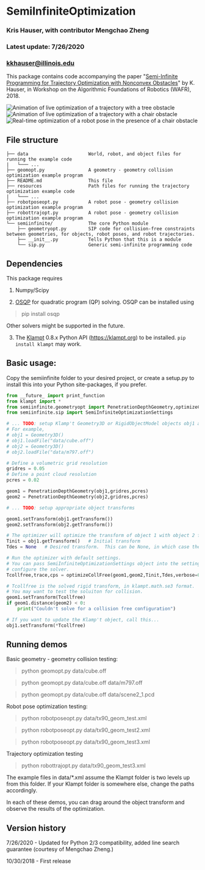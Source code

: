 # SemiInfiniteOptimization

### Kris Hauser, with contributor Mengchao Zheng

### Latest update: 7/26/2020

### kkhauser@illinois.edu


This package contains code accompanying the paper
"[Semi-Infinite Programming for Trajectory Optimization with Nonconvex Obstacles](http://motion.cs.illinois.edu/papers/WAFR2018-Hauser-SemiInfinite.pdf)"
by K. Hauser, in Workshop on the Algorithmic Foundations of Robotics (WAFR), 2018.


![Animation of live optimization of a trajectory with a tree obstacle](http://motion.cs.illinois.edu/videos/wafr2018/trajectory_tree.gif) ![Animation of live optimization of a trajectory with a chair obstacle](http://motion.cs.illinois.edu/videos/wafr2018/trajectory_chair.gif) ![Real-time optimization of a robot pose in the presence of a chair obstacle](http://motion.cs.illinois.edu/videos/wafr2018/moving_chair.gif)


## File structure

```
├── data                      World, robot, and object files for running the example code
|   └─── ...
├── geomopt.py                A geometry - geometry collision optimization example program
├── README.md                 This file
├── resources                 Path files for running the trajectory optimization example code
|   └─── ...
├── robotposeopt.py           A robot pose - geometry collision optimization example program
├── robottrajopt.py           A robot pose - geometry collision optimization example program
└── semiinfinite/             The core Python module
    ├── geometryopt.py        SIP code for collision-free constraints between geometries, for objects, robot poses, and robot trajectories.
    ├── __init__.py           Tells Python that this is a module
    └── sip.py                Generic semi-infinite programming code
```


## Dependencies

This package requires

1. Numpy/Scipy

2. [OSQP](http://osqp.org) for quadratic program (QP) solving.  OSQP can be
   installed using

> pip install osqp

   Other solvers might be supported in the future.

3. The [Klampt](https://klampt.org) 0.8.x Python API (https://klampt.org) to be installed.  `pip install klampt` may work.


## Basic usage:

Copy the semiinfinite folder to your desired project, or create a setup.py to install this into your Python
site-packages, if you prefer.

```python
from __future_ import print_function
from klampt import *
from semiinfinite.geometryopt import PenetrationDepthGeometry,optimizeCollFree
from semiinfinite.sip import SemiInfiniteOptimizationSettings

# ... TODO: setup Klamp't Geometry3D or RigidObjectModel objects obj1 and obj2 here ...
# For example,
# obj1 = Geometry3D()
# obj1.loadFile("data/cube.off")
# obj2 = Geometry3D()
# obj2.loadFile("data/m797.off")

# Define a volumetric grid resolution
gridres = 0.05
# Define a point cloud resolution
pcres = 0.02

geom1 = PenetrationDepthGeometry(obj1,gridres,pcres)
geom2 = PenetrationDepthGeometry(obj2,gridres,pcres)

# ... TODO: setup appropriate object transforms

geom1.setTransform(obj1.getTransform())
geom2.setTransform(obj2.getTransform())

# The optimizer will optimize the transform of object 1 with object 2 fixed.
Tinit = obj1.getTransform()   # Initial transform
Tdes = None   # Desired transform.  This can be None, in which case the optimizer assumes Tdes=Tinit

# Run the optimizer with default settings.
# You can pass SemiInfiniteOptimizationSettings object into the settings argument if you want to
# configure the solver.
Tcollfree,trace,cps = optimizeCollFree(geom1,geom2,Tinit,Tdes,verbose=0,settings=None)

# Tcollfree is the solved rigid transform, in klampt.math.se3 format.
# You may want to test the soluiton for collision.
geom1.setTransform(Tcollfree)
if geom1.distance(geom2) < 0:
    print("Couldn't solve for a collision free configuration")

# If you want to update the Klamp't object, call this...
obj1.setTransform(*Tcollfree)

```



## Running demos

Basic geometry - geometry collision testing:

> python geomopt.py data/cube.off

> python geomopt.py data/cube.off data/m797.off

> python geomopt.py data/cube.off data/scene2_1.pcd


Robot pose optimization testing:

> python robotposeopt.py data/tx90_geom_test.xml

> python robotposeopt.py data/tx90_geom_test2.xml

> python robotposeopt.py data/tx90_geom_test3.xml


Trajectory optimization testing

> python robottrajopt.py data/tx90_geom_test3.xml

The example files in data/*.xml assume the Klampt folder is two levels up from this folder.  If your Klampt
folder is somewhere else, change the paths accordingly.

In each of these demos, you can drag around the object transform and observe the results of the optimization.


## Version history

7/26/2020 - Updated for Python 2/3 compatibility, added line search guarantee (courtesy of Mengchao Zheng.)

10/30/2018 - First release
